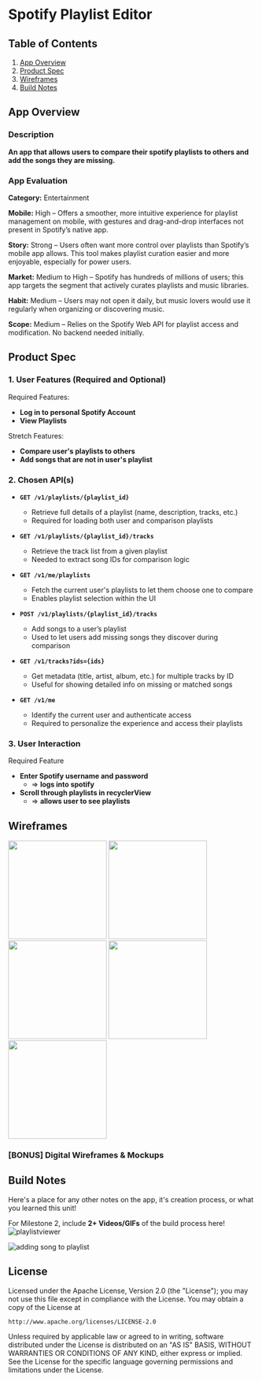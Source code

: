 # **Spotify Playlist Editor**

## Table of Contents

1. [App Overview](#App-Overview)
1. [Product Spec](#Product-Spec)
1. [Wireframes](#Wireframes)
1. [Build Notes](#Build-Notes)

## App Overview

### Description 

**An app that allows users to compare their spotify playlists to others and add the songs they are missing.**

### App Evaluation

<!-- Evaluation of your app across the following attributes -->

**Category:** Entertainment

**Mobile:** High – Offers a smoother, more intuitive experience for playlist management on mobile, with gestures and drag-and-drop interfaces not present in Spotify’s native app.

**Story:** Strong – Users often want more control over playlists than Spotify’s mobile app allows. This tool makes playlist curation easier and more enjoyable, especially for power users.

**Market:** Medium to High – Spotify has hundreds of millions of users; this app targets the segment that actively curates playlists and music libraries.

**Habit:** Medium – Users may not open it daily, but music lovers would use it regularly when organizing or discovering music.

**Scope:** Medium – Relies on the Spotify Web API for playlist access and modification. No backend needed initially.

## Product Spec

### 1. User Features (Required and Optional)

Required Features:

- **Log in to personal Spotify Account**
- **View Playlists**

Stretch Features:

- **Compare user's playlists to others**
- **Add songs that are not in user's playlist**

### 2. Chosen API(s)

- **`GET /v1/playlists/{playlist_id}`**
    - Retrieve full details of a playlist (name, description, tracks, etc.)
    - Required for loading both user and comparison playlists
- **`GET /v1/playlists/{playlist_id}/tracks`**

    - Retrieve the track list from a given playlist
    - Needed to extract song IDs for comparison logic

- **`GET /v1/me/playlists`**

    - Fetch the current user's playlists to let them choose one to compare
    - Enables playlist selection within the UI

- **`POST /v1/playlists/{playlist_id}/tracks`**

    - Add songs to a user’s playlist
    - Used to let users add missing songs they discover during comparison

- **`GET /v1/tracks?ids={ids}`**
    - Get metadata (title, artist, album, etc.) for multiple tracks by ID
    - Useful for showing detailed info on missing or matched songs

- **`GET /v1/me`**

    - Identify the current user and authenticate access
    - Required to personalize the experience and access their playlists

### 3. User Interaction

Required Feature

- **Enter Spotify username and password**
  - => **logs into spotify**
- **Scroll through playlists in recyclerView**
  - => **allows user to see playlists**

## Wireframes

<!-- Add picture of your hand sketched wireframes in this section -->
<p float="left">
  <img src="https://raw.githubusercontent.com/Codepath-Android-SpotifyApp/Spotify-Playlists-App/refs/heads/main/wire_1.jpg?token=GHSAT0AAAAAADIWE6I7JKKENSJ73ZDZZB6M2ESWB6Q" width="200" />
  <img src="https://raw.githubusercontent.com/Codepath-Android-SpotifyApp/Spotify-Playlists-App/refs/heads/main/wire_2.jpg?token=GHSAT0AAAAAADIWE6I7UQKOGGQ6D5GTIORK2ESWFDQ" width="200" />
  <img src="https://raw.githubusercontent.com/Codepath-Android-SpotifyApp/Spotify-Playlists-App/refs/heads/main/wire_3.jpg?token=GHSAT0AAAAAADIWE6I7SLBCJDOKDP24NJYU2ESWFUQ" width="200" />
  <img src="https://raw.githubusercontent.com/Codepath-Android-SpotifyApp/Spotify-Playlists-App/refs/heads/main/wire_4.jpg?token=GHSAT0AAAAAADIWE6I7SLBCJDOKDP24NJYU2ESWFUQ" width="200" />
  <img src="https://raw.githubusercontent.com/Codepath-Android-SpotifyApp/Spotify-Playlists-App/refs/heads/main/wire_5.jpg?token=GHSAT0AAAAAADIWE6I7SLBCJDOKDP24NJYU2ESWFUQ" width="200" />
</p>



### [BONUS] Digital Wireframes & Mockups

## Build Notes

Here's a place for any other notes on the app, it's creation 
process, or what you learned this unit!  

For Milestone 2, include **2+ Videos/GIFs** of the build process here!
![playlistviewer](https://github.com/Codepath-Android-SpotifyApp/Spotify-Playlists-App/blob/main/1playlistviewer.gif)

![adding song to playlist](https://github.com/Codepath-Android-SpotifyApp/Spotify-Playlists-App/blob/main/2addingsong.gif)
## License



Licensed under the Apache License, Version 2.0 (the "License");
you may not use this file except in compliance with the License.
You may obtain a copy of the License at

    http://www.apache.org/licenses/LICENSE-2.0

Unless required by applicable law or agreed to in writing, software
distributed under the License is distributed on an "AS IS" BASIS,
WITHOUT WARRANTIES OR CONDITIONS OF ANY KIND, either express or implied.
See the License for the specific language governing permissions and
limitations under the License.
